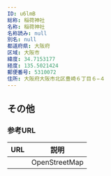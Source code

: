 ```yaml
---
ID: u6lmB
総称: 稲荷神社
名称: 稲荷神社
名称読み: null
別名: null
都道府県: 大阪府
区域: 大阪市
緯度: 34.7153177
経度: 135.5021424
郵便番号: 5310072
住所: 大阪府大阪市北区豊崎６丁目６−４
---
```


## その他

### 参考URL

| URL | 説明          |
| --- | ------------- |
|     | OpenStreetMap |
